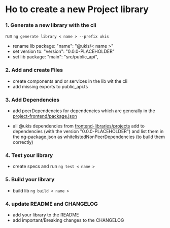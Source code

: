 # Ho to create a new Project library

### 1. Generate a new library with the cli
run ``ng generate library < name > --prefix ukis``

- rename lib package: "name": "@ukis/< name >"
- set version to: "version": "0.0.0-PLACEHOLDER"
- set lib package: "main": "src/public_api",

### 2. Add and create Files
- create components and or services in the lib wit the cli 
- add missing exports to public_api.ts


### 3. Add Dependencies
- add peerDependencies for dependencies which are generally in the [project-frontend/package.json](http://git.ukis.eoc.dlr.de/projects/MOFRO/repos/project-frontend/browse/package.json)

- all @ukis dependencies from [frontend-libraries/projects](http://git.ukis.eoc.dlr.de/projects/MOFRO/repos/frontend-libraries/browse/projects) add to dependencies (with the version "0.0.0-PLACEHOLDER") and list them in the ng-package.json as whitelistedNonPeerDependencies (to build them correctly)


### 4. Test your library
- create specs and run `ng test < name >`


### 5. Build your library
- build lib `ng build < name >`


### 4. update README and CHANGELOG
- add your library to the README
- add important/Breaking changes to the CHANGELOG